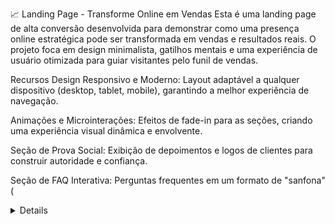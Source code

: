 📈 Landing Page - Transforme Online em Vendas
Esta é uma landing page de alta conversão desenvolvida para demonstrar como uma presença online estratégica pode ser transformada em vendas e resultados reais. O projeto foca em design minimalista, gatilhos mentais e uma experiência de usuário otimizada para guiar visitantes pelo funil de vendas.

Recursos
Design Responsivo e Moderno: Layout adaptável a qualquer dispositivo (desktop, tablet, mobile), garantindo a melhor experiência de navegação.

Animações e Microinterações: Efeitos de fade-in para as seções, criando uma experiência visual dinâmica e envolvente.

Seção de Prova Social: Exibição de depoimentos e logos de clientes para construir autoridade e confiança.

Seção de FAQ Interativa: Perguntas frequentes em um formato de "sanfona" (<details>), mantendo o layout limpo e organizado.

Call-to-Action (CTA) Estratégico: Botões de alta visibilidade e texto persuasivo em pontos-chave da página.

Código HTML/CSS/JS: Construído com tecnologias puras, sem a necessidade de frameworks complexos.

Tecnologias Utilizadas
O projeto foi construído utilizando apenas tecnologias "front-end" puras, o que o torna leve, rápido e fácil de manter.

HTML5: Estrutura semântica e acessível da página.

CSS3: Estilização completa do layout, incluindo variáveis CSS (:root), um esquema de cores moderno e media queries para responsividade.

JavaScript: Lógica para animações de rolagem e interatividade da seção FAQ, sem dependências externas.

Instalação e Uso
Para rodar este projeto em seu ambiente local, siga os passos abaixo. Não é necessário nenhum servidor ou ambiente de desenvolvimento complexo.

Clone o repositório para a sua máquina local:

Bash

git clone https://github.com/seu-usuario/nome-do-repositorio.git
Navegue até o diretório do projeto:

Bash

cd nome-do-repositorio
Abra o arquivo index.html em seu navegador web preferido (Google Chrome, Firefox, etc.).

O projeto estará pronto para ser visualizado e editado.
